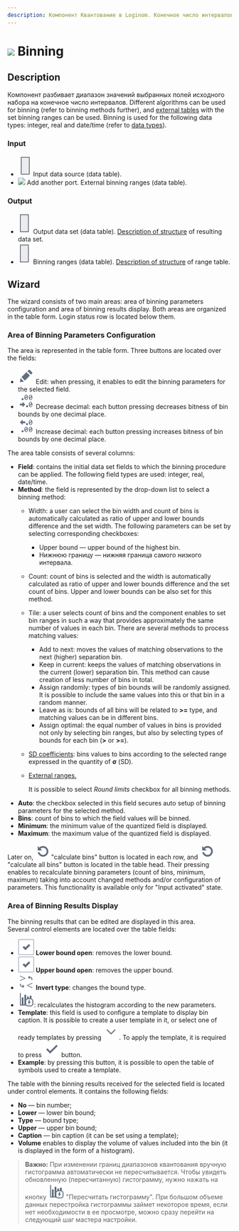 ```yaml
---
description: Компонент Квантование в Loginom. Конечное число интервалов. Диапазоны для квантования. Методы квантования. Мастер настройки.
---
```

# ![ ](./../../images/icons/components/binning_default.svg) Binning

## Description

Компонент разбивает диапазон значений выбранных полей исходного набора на конечное число интервалов. Different algorithms can be used for binning (refer to binning methods further), and [external tables](./binning/external-ranges.md) with the set binning ranges can be used. Binning is used for the following data types: integer, real and date/time (refer to [data types](./../../data/datatype.md)).

### Input

* ![ ](./../../images/icons/app/node/ports/inputs/table_inactive.svg) Input data source (data table).
* ![ ](./../../images/icons/app/node/ports/add/add_inactive_default.svg) Add another port. External binning ranges (data table).

### Output

* ![ ](./../../images/icons/app/node/ports/outputs/table_inactive.svg) Output data set (data table). [Description of structure](./binning/calculated-columns.md) of resulting data set.
* ![ ](./../../images/icons/app/node/ports/outputs/table_inactive.svg) Binning ranges (data table). [Description of structure](./binning/parameters-of-binning-ranges.md) of range table.

## Wizard

The wizard consists of two main areas: area of binning parameters configuration and area of binning results display. Both areas are organized in the table form. Login status row is located below them.

### Area of Binning Parameters Configuration

The area is represented in the table form. Three buttons are located over the fields:

* ![ ](./../../images/icons/common/toolbar-controls/edit_default.svg) Edit: when pressing, it enables to edit the binning parameters for the selected field.
* ![ ](./../../images/icons/common/toolbar-controls/dec-decimal-places-count_default.svg) Decrease decimal: each button pressing decreases bitness of bin bounds by one decimal place.
* ![ ](./../../images/icons/common/toolbar-controls/inc-decimal-places-count_default.svg) Increase decimal: each button pressing increases bitness of bin bounds by one decimal place.

The area table consists of several columns:

* **Field**: contains the initial data set fields to which the binning procedure can be applied. The following field types are used: integer, real, date/time.
* **Method**: the field is represented by the drop-down list to select a binning method:
   * Width: a user can select the bin width and count of bins is automatically calculated as ratio of upper and lower bounds difference and the set width. The following parameters can be set by selecting corresponding checkboxes:
      * Upper bound — upper bound of the highest bin.
      * Нижнюю границу — нижняя граница самого низкого интервала.
   * Count: count of bins is selected and the width is automatically calculated as ratio of upper and lower bounds difference and the set count of bins. Upper and lower bounds can be also set for this method.
   * Tile: a user selects count of bins and the component enables to set bin ranges in such a way that provides approximately the same number of values in each bin. There are several methods to process matching values:
      * Add to next: moves the values of matching observations to the next (higher) separation bin.
      * Keep in current: keeps the values of matching observations in the current (lower) separation bin. This method can cause creation of less number of bins in total.
      * Assign randomly: types of bin bounds will be randomly assigned. It is possible to include the same values into this or that bin in a random manner.
      * Leave as is: bounds of all bins will be related to **>=** type, and matching values can be in different bins.
      * Assign optimal: the equal number of values in bins is provided not only by selecting bin ranges, but also by selecting types of bounds for each bin (**>** or **>=**).
   * [SD coefficients](https://wiki.loginom.ru/articles/mean-square-deviation.html): bins values to bins according to the selected range expressed in the quantity of **σ** (SD).
   * [External ranges.](./binning/external-ranges.md)

      It is possible to select *Round limits* checkbox for all binning methods.
* **Auto**: the checkbox selected in this field secures auto setup of binning parameters for the selected method.
* **Bins**: count of bins to which the field values will be binned.
* **Minimum**: the minimum value of the quantized field is displayed.
* **Maximum**: the maximum value of the quantized field is displayed.

Later on, ![ ](./../../images/icons/common/toolbar-controls/refresh_default.svg)"calculate bins" button is located in each row, and ![ ](./../../images/icons/common/toolbar-controls/refresh_default.svg)"calculate all bins" button is located in the table head. Their pressing enables to recalculate binning parameters (count of bins, minimum, maximum) taking into account changed methods and/or configuration of parameters. This functionality is available only for "Input activated" state.

### Area of Binning Results Display

The binning results that can be edited are displayed in this area.  
Several control elements are located over the table fields:

* ![ ](./../../images/icons/ext/checkbox-states/checked_default.svg) **Lower bound open**: removes the lower bound.
* ![ ](./../../images/icons/ext/checkbox-states/checked_default.svg) **Upper bound open**: removes the upper bound.
* ![ ](./../../images/icons/common/toolbar-controls/invert-bound-type_default.svg) **Invert type**: changes the bound type.
* ![ ](./../../images/icons/common/toolbar-controls/calculate-barchart_default.svg): recalculates the histogram according to the new parameters.
* **Template**: this field is used to configure a template to display bin caption. It is possible to create a user template in it, or select one of ready templates by pressing ![ ](./../../images/icons/common/toolbar-controls/down_default.svg). To apply the template, it is required to press ![ ](./../../images/icons/common/toolbar-controls/apply_default.svg) button.
* **Example**: by pressing this button, it is possible to open the table of symbols used to create a template.

The table with the binning results received for the selected field is located under control elements. It contains the following fields:

* **No** — bin number;
* **Lower** — lower bin bound;
* **Type** — bound type;
* **Upper** — upper bin bound;
* **Caption** — bin caption (it can be set using a template);
* **Volume** enables to display the volume of values included into the bin (it is displayed in the form of a histogram).

> **Важно:** При изменении границ диапазонов квантования вручную гистограмма автоматически не пересчитывается. Чтобы увидеть обновленную (пересчитанную) гистограмму, нужно нажать на кнопку ![ ](./../../images/icons/common/toolbar-controls/calculate-barchart_default.svg) "Пересчитать гистограмму". При большом объеме данных перестройка гистограммы займет некоторое время, если нет необходимости в ее просмотре, можно сразу перейти на следующий шаг мастера настройки.